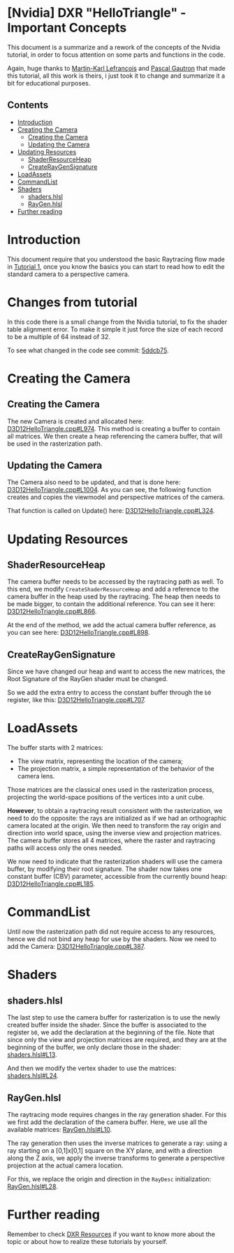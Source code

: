 # [Nvidia] DXR "HelloTriangle"  - Important Concepts
This document is a summarize and a rework of the concepts of the Nvidia tutorial, in order to focus attention on some parts and functions in the code.

Again, huge thanks to [Martin-Karl Lefrançois](https://devblogs.nvidia.com/author/mlefrancois/) and [Pascal Gautron](https://devblogs.nvidia.com/author/pgautron/) that made this tutorial, all this work is theirs, i just took it to change and summarize it a bit for educational purposes.

## Contents
- [Introduction](#introduction)
- [Creating the Camera](#creating-the-camera)
  - [Creating the Camera](#creating-the-camera-1)
  - [Updating the Camera](#updating-the-camera)
- [Updating Resources](#updating-resources)
  - [ShaderResourceHeap](#shaderresourceheap)
  - [CreateRayGenSignature](#createraygensignature)
- [LoadAssets](#loadassets)
- [CommandList](#commandlist)
- [Shaders](#shaders)
  - [shaders.hlsl](#shadershlsl)
  - [RayGen.hlsl](#raygenhlsl)
- [Further reading](#further-reading)

# Introduction
This document require that you understood the basic Raytracing flow made in [Tutorial 1](https://github.com/ScrappyCocco/DirectX-DXR-Tutorials/tree/master/01-Dx12DXRTriangle), once you know the basics you can start to read how to edit the standard camera to a perspective camera.

# Changes from tutorial
In this code there is a small change from the Nvidia tutorial, to fix the shader table alignment error. To make it simple it just force the size of each record to be a multiple of 64 instead of 32.

To see what changed in the code see commit: [5ddcb75](https://github.com/ScrappyCocco/DirectX-DXR-Tutorials/commit/5ddcb75460742f5675383a4299815844f26ce0c3).

# Creating the Camera
## Creating the Camera
The new Camera is created and allocated here: [D3D12HelloTriangle.cpp#L974](https://github.com/ScrappyCocco/DirectX-DXR-Tutorials/blob/master/02-Dx12DXRTriangle-PerspectiveCamera/Project/D3D12HelloTriangle.cpp#L974). This method is creating a buffer to contain all matrices. We then create a heap referencing the camera buffer, that will be used in the rasterization path.

## Updating the Camera
The Camera also need to be updated, and that is done here: [D3D12HelloTriangle.cpp#L1004](https://github.com/ScrappyCocco/DirectX-DXR-Tutorials/blob/master/02-Dx12DXRTriangle-PerspectiveCamera/Project/D3D12HelloTriangle.cpp#L1004). As you can see, the following function creates and copies the viewmodel and perspective matrices of the camera.

That function is called on Update() here: [D3D12HelloTriangle.cpp#L324](https://github.com/ScrappyCocco/DirectX-DXR-Tutorials/blob/master/02-Dx12DXRTriangle-PerspectiveCamera/Project/D3D12HelloTriangle.cpp#L324).

# Updating Resources

## ShaderResourceHeap
The camera buffer needs to be accessed by the raytracing path as well. To this end, we modify `CreateShaderResourceHeap` and add a reference to the camera buffer in the heap used by the raytracing. The heap then needs to be made bigger, to contain the additional reference. You can see it here: [D3D12HelloTriangle.cpp#L866](https://github.com/ScrappyCocco/DirectX-DXR-Tutorials/blob/master/02-Dx12DXRTriangle-PerspectiveCamera/Project/D3D12HelloTriangle.cpp#L866).

At the end of the method, we add the actual camera buffer reference, as you can see here: [D3D12HelloTriangle.cpp#L898](https://github.com/ScrappyCocco/DirectX-DXR-Tutorials/blob/master/02-Dx12DXRTriangle-PerspectiveCamera/Project/D3D12HelloTriangle.cpp#L898).

## CreateRayGenSignature
Since we have changed our heap and want to access the new matrices, the Root Signature of the RayGen shader must be changed.

So we add the extra entry to access the constant buffer through the `b0` register, like this:
[D3D12HelloTriangle.cpp#L707](https://github.com/ScrappyCocco/DirectX-DXR-Tutorials/blob/master/02-Dx12DXRTriangle-PerspectiveCamera/Project/D3D12HelloTriangle.cpp#L707).

# LoadAssets
The buffer starts with 2 matrices:

* The view matrix, representing the location of the camera;
* The projection matrix, a simple representation of the behavior of the camera lens.

Those matrices are the classical ones used in the rasterization process, projecting the world-space positions of the vertices into a unit cube.

**However**, to obtain a raytracing result consistent with the rasterization, we need to do the opposite: the rays are initialized as if we had an orthographic camera located at the origin. We then need to transform the ray origin and direction into world space, using the inverse view and projection matrices. The camera buffer stores all 4 matrices, where the raster and raytracing paths will access only the ones needed.

We now need to indicate that the rasterization shaders will use the camera buffer, by modifying their root signature. The shader now takes one constant buffer (CBV) parameter, accessible from the currently bound heap: [D3D12HelloTriangle.cpp#L185](https://github.com/ScrappyCocco/DirectX-DXR-Tutorials/blob/master/02-Dx12DXRTriangle-PerspectiveCamera/Project/D3D12HelloTriangle.cpp#L185).

# CommandList
Until now the rasterization path did not require access to any resources, hence we did not bind any heap for use by the shaders. Now we need to add the Camera: [D3D12HelloTriangle.cpp#L387](https://github.com/ScrappyCocco/DirectX-DXR-Tutorials/blob/master/02-Dx12DXRTriangle-PerspectiveCamera/Project/D3D12HelloTriangle.cpp#L387).

# Shaders
## shaders.hlsl
The last step to use the camera buffer for rasterization is to use the newly created buffer inside the shader. Since the buffer is associated to the register `b0`, we add the declaration at the beginning of the file. Note that since only the view and projection matrices are required, and they are at the beginning of the buffer, we only declare those in the shader: [shaders.hlsl#L13](https://github.com/ScrappyCocco/DirectX-DXR-Tutorials/blob/master/02-Dx12DXRTriangle-PerspectiveCamera/Project/shaders/shaders.hlsl#L13).

And then we modify the vertex shader to use the matrices: [shaders.hlsl#L24](https://github.com/ScrappyCocco/DirectX-DXR-Tutorials/blob/master/02-Dx12DXRTriangle-PerspectiveCamera/Project/shaders/shaders.hlsl#L24).

## RayGen.hlsl
The raytracing mode requires changes in the ray generation shader. For this we first add the declaration of the camera buffer. Here, we use all the available matrices: [RayGen.hlsl#L10](https://github.com/ScrappyCocco/DirectX-DXR-Tutorials/blob/master/02-Dx12DXRTriangle-PerspectiveCamera/Project/shaders/RayGen.hlsl#L10).

The ray generation then uses the inverse matrices to generate a ray: using a ray starting on a [0,1]x[0,1] square on the XY plane, and with a direction along the Z axis, we apply the inverse transforms to generate a perspective projection at the actual camera location.

For this, we replace the origin and direction in the `RayDesc` initialization: [RayGen.hlsl#L28](https://github.com/ScrappyCocco/DirectX-DXR-Tutorials/blob/master/02-Dx12DXRTriangle-PerspectiveCamera/Project/shaders/RayGen.hlsl#L28).

# Further reading
Remember to check [DXR Resources](https://github.com/ScrappyCocco/DirectX-DXR-Tutorials#resources) if you want to know more about the topic or about how to realize these tutorials by yourself.
